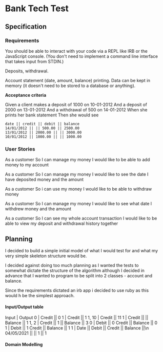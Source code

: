 # Bank Tech Test

## Specification

### Requirements

You should be able to interact with your code via a REPL like IRB or the JavaScript console. (You don't need to implement a command line interface that takes input from STDIN.)

Deposits, withdrawal.

Account statement (date, amount, balance) printing.
Data can be kept in memory (it doesn't need to be stored to a database or anything).

**Acceptance criteria**

Given a client makes a deposit of 1000 on 10-01-2012
And a deposit of 2000 on 13-01-2012
And a withdrawal of 500 on 14-01-2012
When she prints her bank statement
Then she would see

```
date || credit || debit || balance
14/01/2012 || || 500.00 || 2500.00
13/01/2012 || 2000.00 || || 3000.00
10/01/2012 || 1000.00 || || 1000.00
```

### User Stories

As a customer
So I can manage my money
I would like to be able to add money to my account

As a customer
So I can manage my money
I would like to see the date I have deposited money and the amount

As a customer
So i can use my money
I would like to be able to withdraw money

As a customer
So I can manage my money
I would like to see what date I withdrew money and the amount

As a customer
So I can see my whole account transaction
I would like to be able to view my deposit and withdrawal history together

## Planning

I decided to build a simple initial model of what I would test for and what my very simple skeleton structure would be.

I decided against doing too much planning as I wanted the tests to somewhat dictate the structure of the algorithm although I decided in advance that I wanted to program to be split into 2 classes - account and balance.

Since the requirements dictated an irb app i decided to use ruby as this would h be the simplest approach.

#### Input/Output table


Input            |         Output
0                |        Credit || 0
1                |        Credit || 1
1, 10            |        Credit || 11
1                |        Credit ||  || Balance || 1
1, 2             |        Credit || 1 || Balance || 3
0                |        Debit || 0 Credit || Balance || 0
1                |        Debit || 1 Credit || Balance || 1
1                |        Date ||  Debit || Credit || Balance ||\n 04/05/2021 || || 1 || 1


#### Domain Modelling
